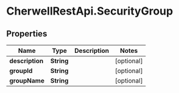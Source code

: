 # CherwellRestApi.SecurityGroup

## Properties
Name | Type | Description | Notes
------------ | ------------- | ------------- | -------------
**description** | **String** |  | [optional] 
**groupId** | **String** |  | [optional] 
**groupName** | **String** |  | [optional] 


